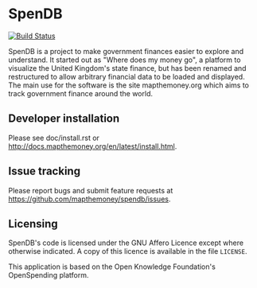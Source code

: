 # SpenDB

[![Build
Status](https://travis-ci.org/mapthemoney/spendb.png?branch=master)](https://travis-ci.org/mapthemoney/spendb)

SpenDB is a project to make government finances easier to explore
and understand. It started out as "Where does my money go", a platform
to visualize the United Kingdom's state finance, but has been renamed
and restructured to allow arbitrary financial data to be loaded and
displayed. The main use for the software is the site mapthemoney.org
which aims to track government finance around the world.

## Developer installation

Please see doc/install.rst or http://docs.mapthemoney.org/en/latest/install.html.

## Issue tracking

Please report bugs and submit feature requests at https://github.com/mapthemoney/spendb/issues.

## Licensing

SpenDB's code is licensed under the GNU Affero Licence except where otherwise indicated. A copy of this licence is available in the file ``LICENSE``.

This application is based on the Open Knowledge Foundation's OpenSpending platform.
